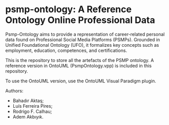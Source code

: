 # psmp-ontology: A Reference Ontology Online Professional Data

Psmp-Ontology aims to provide a representation of career-related personal data found on Professional Social Media Platforms (PSMPs). Grounded in Unified Foundational Ontology (UFO), it formalizes key concepts such as employment, education, competences, and certifications.

This is the repository to store all the artefacts of the PSMP ontology. A reference version in OntoUML (PsmpOntology.vpp) is included in this repository.

To use the OntoUML version, use the OntoUML Visual Paradigm plugin.

Authors:
- Bahadır Aktaş;
- Luís Ferreira Pires;
- Rodrigo F. Calhau;
- Adem Akbıyık.
